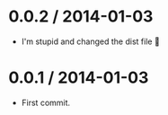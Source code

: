 
0.0.2 / 2014-01-03
==================

 * I'm stupid and changed the dist file :poop:

0.0.1 / 2014-01-03
==================

 * First commit.
